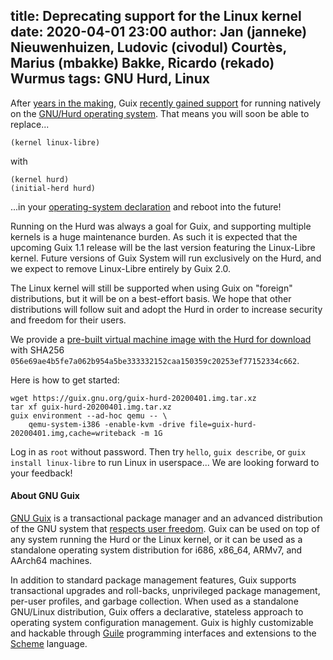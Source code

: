 title: Deprecating support for the Linux kernel
date: 2020-04-01 23:00
author: Jan (janneke) Nieuwenhuizen, Ludovic (civodul) Courtès, Marius (mbakke) Bakke, Ricardo (rekado) Wurmus
tags: GNU Hurd, Linux
---

After [years in the
making](https://lists.gnu.org/archive/html/guix-devel/2015-08/msg00379.html),
Guix [recently gained support](https://lists.gnu.org/archive/html/guix-devel/2020-03/msg00081.html)
for running natively on the [GNU/Hurd operating system](https://www.gnu.org/software/hurd/).
That means you will soon be able to replace...

```
(kernel linux-libre)
```

with

```
(kernel hurd)
(initial-herd hurd)
```

...in your [operating-system
declaration](https://guix.gnu.org/manual/en/guix.html#operating_002dsystem-Reference)
and reboot into the future!

Running on the Hurd was always a goal for Guix, and supporting multiple
kernels is a huge maintenance burden.  As such it is expected that the
upcoming Guix 1.1 release will be the last version featuring the
Linux-Libre kernel.  Future versions of Guix System will run
exclusively on the Hurd, and we expect to remove Linux-Libre
entirely by Guix 2.0.

The Linux kernel will still be supported when using Guix on "foreign"
distributions, but it will be on a best-effort basis.  We hope that
other distributions will follow suit and adopt the Hurd in order to
increase security and freedom for their users.

We provide a [pre-built virtual machine image with the Hurd for
download](https://guix.gnu.org/guix-hurd-20200401.img.tar.xz) with
SHA256
`056e69ae4b5fe7a062b954a5be333332152caa150359c20253ef77152334c662`.

Here is how to get started:

```
wget https://guix.gnu.org/guix-hurd-20200401.img.tar.xz
tar xf guix-hurd-20200401.img.tar.xz
guix environment --ad-hoc qemu -- \
    qemu-system-i386 -enable-kvm -drive file=guix-hurd-20200401.img,cache=writeback -m 1G
```

Log in as `root` without password.  Then try `hello`, `guix describe`,
or `guix install linux-libre` to run Linux in userspace...  We are
looking forward to your feedback!


#### About GNU Guix

[GNU Guix](https://www.gnu.org/software/guix) is a transactional package
manager and an advanced distribution of the GNU system that [respects
user
freedom](https://www.gnu.org/distros/free-system-distribution-guidelines.html).
Guix can be used on top of any system running the Hurd or the Linux
kernel, or it can be used as a standalone operating system distribution
for i686, x86_64, ARMv7, and AArch64 machines.

In addition to standard package management features, Guix supports
transactional upgrades and roll-backs, unprivileged package management,
per-user profiles, and garbage collection.  When used as a standalone
GNU/Linux distribution, Guix offers a declarative, stateless approach to
operating system configuration management.  Guix is highly customizable
and hackable through [Guile](https://www.gnu.org/software/guile)
programming interfaces and extensions to the
[Scheme](http://schemers.org) language.
